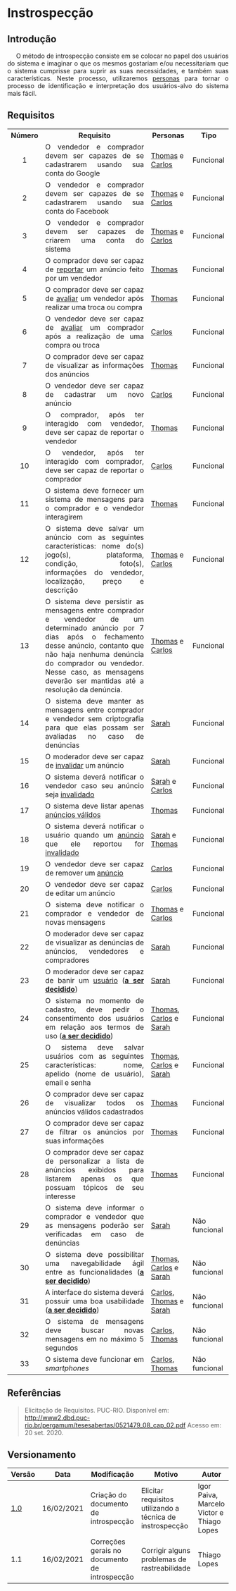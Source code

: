 # Instrospecção

## Introdução

<p style="text-indent: 20px; text-align: justify">
O método de introspecção consiste em se colocar no papel dos usuários do sistema e imaginar o que os mesmos gostariam e/ou necessitariam que o sistema cumprisse para suprir as suas necessidades, e também suas características. Neste processo, utilizaremos <a href="/personas">personas</a> para tornar o processo de identificação e interpretação dos usuários-alvo do sistema mais fácil.
</p>

## Requisitos

<div>
<table>
<tr>
<th style="text-align: center">Número</th>
<th>Requisito</th>
<th>Personas</th>
<th>Tipo</th>
</tr>

<tr>
<td style="text-align: center">1</td>
<td style="text-align: justify">O vendedor e comprador devem ser capazes de se cadastrarem usando sua conta do Google</td>
<td><a href="/personas/#persona-1-thomas-araujo-souza">Thomas</a> e <a href="/personas/#persona-2-carlos-macedo-dos-santos">Carlos</a></td>
<td>Funcional</td>
</tr>

<tr>
<td style="text-align: center">2</td>
<td style="text-align: justify">O vendedor e comprador devem ser capazes de se cadastrarem usando sua conta do Facebook</td>
<td><a href="/personas/#persona-1-thomas-araujo-souza">Thomas</a> e <a href="/personas/#persona-2-carlos-macedo-dos-santos">Carlos</a></td>
<td>Funcional</td>
</tr>

<tr>
<td style="text-align: center">3</td>
<td style="text-align: justify">O vendedor e comprador devem ser capazes de criarem uma conta do sistema</td>
<td><a href="/personas/#persona-1-thomas-araujo-souza">Thomas</a> e <a href="/personas/#persona-2-carlos-macedo-dos-santos">Carlos</a></td>
<td>Funcional</td>
</tr>

<tr>
<td style="text-align: center">4</td>
<td style="text-align: justify">O comprador deve ser capaz de <a href="/lexico/#l6-reportar">reportar</a> um anúncio feito por um vendedor</td>
<td><a href="/personas/#persona-1-thomas-araujo-souza">Thomas</a></td>
<td>Funcional</td>
</tr>

<tr>
<td style="text-align: center">5</td>
<td style="text-align: justify">O comprador deve ser capaz de <a href="/lexico/#l5-avaliar">avaliar</a> um vendedor após realizar uma troca ou compra</td>
<td><a href="/personas/#persona-1-thomas-araujo-souza">Thomas</a></td>
<td>Funcional</td>
</tr>

<tr>
<td style="text-align: center">6</td>
<td style="text-align: justify">O vendedor deve ser capaz de <a href="/lexico/#l5-avaliar">avaliar</a> um comprador após a realização de uma compra ou troca</td>
<td><a href="/personas/#persona-2-carlos-macedo-dos-santos">Carlos</a></td>
<td>Funcional</td>
</tr>

<tr>
<td style="text-align: center">7</td>
<td style="text-align: justify">O comprador deve ser capaz de visualizar as informações dos anúncios</td>
<td><a href="/personas/#persona-1-thomas-araujo-souza">Thomas</a></td>
<td>Funcional</td>
</tr>

<tr>
<td style="text-align: center">8</td>
<td style="text-align: justify">O vendedor deve ser capaz de cadastrar um novo anúncio</td>
<td><a href="/personas/#persona-2-carlos-macedo-dos-santos">Carlos</a></td>
<td>Funcional</td>
</tr>

<tr>
<td style="text-align: center">9</td>
<td style="text-align: justify">O comprador, após ter interagido com vendedor, deve ser capaz de reportar o vendedor</td>
<td><a href="/personas/#persona-1-thomas-araujo-souza">Thomas</a></td>
<td>Funcional</td>
</tr>

<tr>
<td style="text-align: center">10</td>
<td style="text-align: justify">O vendedor, após ter interagido com comprador, deve ser capaz de reportar o comprador</td>
<td><a href="/personas/#persona-2-carlos-macedo-dos-santos">Carlos</a></td>
<td>Funcional</td>
</tr>

<tr>
<td style="text-align: center">11</td>
<td style="text-align: justify">O sistema deve fornecer um sistema de mensagens para o comprador e o vendedor interagirem</td>
<td><a href="/personas/#persona-1-thomas-araujo-souza">Thomas</a></td>
<td>Funcional</td>
</tr>

<tr>
<td style="text-align: center">12</td>
<td style="text-align: justify">O sistema deve salvar um anúncio com as seguintes características: nome do(s) jogo(s), plataforma, condição, foto(s), informações do vendedor, localização, preço e descrição</td>
<td><a href="/personas/#persona-1-thomas-araujo-souza">Thomas</a> e <a href="/personas/#persona-2-carlos-macedo-dos-santos">Carlos</a></td>
<td>Funcional</td>
</tr>

<tr>
<td style="text-align: center">13</td>
<td style="text-align: justify">O sistema deve persistir as mensagens entre comprador e vendedor de um determinado anúncio por 7 dias após o fechamento desse anúncio, contanto que não haja nenhuma denúncia do comprador ou vendedor. Nesse caso, as mensagens deverão ser mantidas até a resolução da denúncia.</td>
<td><a href="/personas/#persona-1-thomas-araujo-souza">Thomas</a> e <a href="/personas/#persona-2-carlos-macedo-dos-santos">Carlos</a></td>
<td>Funcional</td>
</tr>

<tr>
<td style="text-align: center">14</td>
<td style="text-align: justify">O sistema deve manter as mensagens entre comprador e vendedor sem criptografia para que elas possam ser avaliadas no caso de denúncias</td>
<td><a href="/personas/#persona-3-sarah-brenda-santos">Sarah</a></td>
<td>Funcional</td>
</tr>

<tr>
<td style="text-align: center">15</td>
<td style="text-align: justify">O moderador deve ser capaz de <a href="/lexico/#l8-invalidar">invalidar</a> um anúncio</td>
<td><a href="/personas/#persona-3-sarah-brenda-santos">Sarah</a></td>
<td>Funcional</td>
</tr>

<tr>
<td style="text-align: center">16</td>
<td style="text-align: justify">O sistema deverá notificar o vendedor caso seu anúncio seja <a href="/lexico/#l8-invalidar">invalidado</a></td>
<td><a href="/personas/#persona-3-sarah-brenda-santos">Sarah</a> e <a href="/personas/#persona-2-carlos-macedo-dos-santos">Carlos</a></td>
<td>Funcional</td>
</tr>


<tr>
<td style="text-align: center">17</td>
<td style="text-align: justify">O sistema deve listar apenas <a href="/lexico/#l9-anuncio-valido">anúncios válidos</a></td>
<td><a href="/personas/#persona-1-thomas-araujo-souza">Thomas</a></td>
<td>Funcional</td>
</tr>

<tr>
<td style="text-align: center">18</td>
<td style="text-align: justify">O sistema deverá notificar o usuário quando um <a href="/lexico/#l1-anuncio">anúncio</a> que ele reportou for <a href="/lexico/#l8-invalidar">invalidado</a></td>
<td><a href="/personas/#persona-3-sarah-brenda-santos">Sarah</a> e <a href="/personas/#persona-1-thomas-araujo-souza">Thomas</a></td>
<td>Funcional</td>
</tr>

<tr>
<td style="text-align: center">19</td>
<td style="text-align: justify">O vendedor deve ser capaz de remover um <a href="/lexico/#l1-anuncio">anúncio</a></td>
<td><a href="/personas/#persona-2-carlos-macedo-dos-santos">Carlos</a></td>
<td>Funcional</td>
</tr>

<tr>
<td style="text-align: center">20</td>
<td style="text-align: justify">O vendedor deve ser capaz de editar um anúncio</td>
<td><a href="/personas/#persona-2-carlos-macedo-dos-santos">Carlos</a></td>
<td>Funcional</td>
</tr>

<tr>
<td style="text-align: center">21</td>
<td style="text-align: justify">O sistema deve notificar o comprador e vendedor de novas mensagens</td>
<td><a href="/personas/#persona-1-thomas-araujo-souza">Thomas</a> e <a href="/personas/#persona-2-carlos-macedo-dos-santos">Carlos</a></td>
<td>Funcional</td>
</tr>

<tr>
<td style="text-align: center">22</td>
<td style="text-align: justify">O moderador deve ser capaz de visualizar as denúncias de anúncios, vendedores e compradores</td>
<td><a href="/personas/#persona-3-sarah-brenda-santos">Sarah</a></td>
<td>Funcional</td>
</tr>

<tr>
<td style="text-align: center">23</td>
<td style="text-align: justify">O moderador deve ser capaz de banir um <a href="/lexico/#l7-usuario">usuário</a> (<a href="/requisitos/padroes/#a-ser-decidido"><strong>a ser decidido</strong></a>)</td>
<td><a href="/personas/#persona-3-sarah-brenda-santos">Sarah</a></td>
<td>Funcional</td>
</tr>

<tr>
<td style="text-align: center">24</td>
<td style="text-align: justify">O sistema no momento de cadastro, deve pedir o consentimento dos usuários em relação aos termos de uso (<a href="/requisitos/padroes/#a-ser-decidido"><strong>a ser decidido</strong></a>)</td>
<td><a href="/personas/#persona-1-thomas-araujo-souza">Thomas</a>, <a href="/personas/#persona-2-carlos-macedo-dos-santos">Carlos</a> e <a href="/personas/#persona-3-sarah-brenda-santos">Sarah</a></td>
<td>Funcional</td>
</tr>

<tr>
<td style="text-align: center">25</td>
<td style="text-align: justify">O sistema deve salvar usuários com as seguintes características: nome, apelido (nome de usuário), email e senha</td>
<td><a href="/personas/#persona-1-thomas-araujo-souza">Thomas</a>, <a href="/personas/#persona-2-carlos-macedo-dos-santos">Carlos</a> e <a href="/personas/#persona-3-sarah-brenda-santos">Sarah</a></td>
<td>Funcional</td>
</tr>

<tr>
<td style="text-align: center">26</td>
<td style="text-align: justify">O comprador deve ser capaz de visualizar todos os anúncios válidos cadastrados</td>
<td><a href="/personas/#persona-1-thomas-araujo-souza">Thomas</a></td>
<td>Funcional</td>
</tr>

<tr>
<td style="text-align: center">27</td>
<td style="text-align: justify">O comprador deve ser capaz de filtrar os anúncios por suas informações</td>
<td><a href="/personas/#persona-1-thomas-araujo-souza">Thomas</a></td>
<td>Funcional</td>
</tr>

<tr>
<td style="text-align: center">28</td>
<td style="text-align: justify">O comprador deve ser capaz de personalizar a lista de anúncios exibidos para listarem apenas os que possuam tópicos de seu interesse</td>
<td><a href="/personas/#persona-1-thomas-araujo-souza">Thomas</a></td>
<td>Funcional</td>
</tr>

<tr>
<td style="text-align: center">29</td>
<td style="text-align: justify">O sistema deve informar o comprador e vendedor que as mensagens poderão ser verificadas em caso de denúncias</td>
<td><a href="/personas/#persona-3-sarah-brenda-santos">Sarah</a></td>
<td>Não funcional</td>
</tr>

<tr>
<td style="text-align: center">30</td>
<td style="text-align: justify">O sistema deve possibilitar uma navegabilidade ágil entre as funcionalidades (<a href="/requisitos/padroes/#a-ser-decidido"><strong>a ser decidido</strong></a>)</td>
<td><a href="/personas/#persona-1-thomas-araujo-souza">Thomas</a>, <a href="/personas/#persona-2-carlos-macedo-dos-santos">Carlos</a> e <a href="/personas/#persona-3-sarah-brenda-santos">Sarah</a></td>
<td>Não funcional</td>
</tr>

<tr>
<td style="text-align: center">31</td>
<td style="text-align: justify">A interface do sistema deverá possuir uma boa usabilidade (<a href="/requisitos/padroes/#a-ser-decidido"><strong>a ser decidido</strong></a>)</td>
<td><a href="/personas/#persona-2-carlos-macedo-dos-santos">Carlos</a>, <a href="/personas/#persona-1-thomas-araujo-souza">Thomas</a> e <a href="/personas/#persona-3-sarah-brenda-santos">Sarah</a></td>
<td>Não funcional</td>
</tr>

<tr>
<td style="text-align: center">32</td>
<td style="text-align: justify">O sistema de mensagens deve buscar novas mensagens em no máximo 5 segundos</td>
<td><a href="/personas/#persona-2-carlos-macedo-dos-santos">Carlos</a>, <a href="/personas/#persona-1-thomas-araujo-souza">Thomas</a></td>
<td>Não funcional</td>
</tr>

<tr>
<td style="text-align: center">33</td>
<td style="text-align: justify">O sistema deve funcionar em <i>smartphones</i></td>
<td><a href="/personas/#persona-2-carlos-macedo-dos-santos">Carlos</a>, <a href="/personas/#persona-1-thomas-araujo-souza">Thomas</a></td>
<td>Não funcional</td>
</tr>
</table>
</div>

## Referências

> Elicitação de Requisitos. PUC-RIO. Disponível em: http://www2.dbd.puc-rio.br/pergamum/tesesabertas/0521479_08_cap_02.pdf Acesso em: 20 set. 2020.

## Versionamento

| Versão | Data       | Modificação               | Motivo | Autor         |
| ------ | ---------- | ------------------------- | ------ | ------------- |
|  [1.0](../../../../versoes/introspeccao/1.0.md)   | 16/02/2021 | Criação do documento de introspecção | Elicitar requisitos utilizando a técnica de instrospecção | Igor Paiva, Marcelo Victor e Thiago Lopes |
|  1.1  | 16/02/2021 | Correções gerais no documento de introspecção | Corrigir alguns problemas de rastreabilidade | Thiago Lopes |
